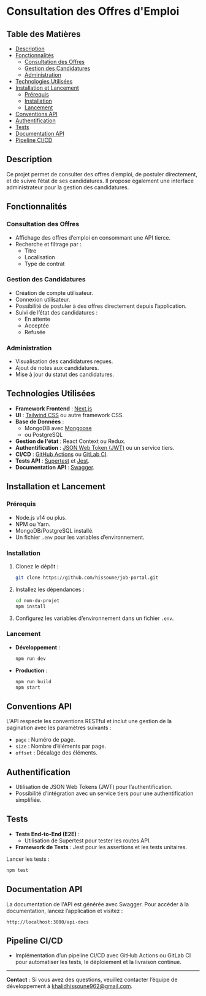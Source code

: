 # Consultation des Offres d'Emploi

## Table des Matières
- [Description](#description)
- [Fonctionnalités](#fonctionnalités)
  - [Consultation des Offres](#consultation-des-offres)
  - [Gestion des Candidatures](#gestion-des-candidatures)
  - [Administration](#administration)
- [Technologies Utilisées](#technologies-utilisées)
- [Installation et Lancement](#installation-et-lancement)
  - [Prérequis](#prérequis)
  - [Installation](#installation)
  - [Lancement](#lancement)
- [Conventions API](#conventions-api)
- [Authentification](#authentification)
- [Tests](#tests)
- [Documentation API](#documentation-api)
- [Pipeline CI/CD](#pipeline-cicd)

## Description
Ce projet permet de consulter des offres d’emploi, de postuler directement, et de suivre l’état de ses candidatures. Il propose également une interface administrateur pour la gestion des candidatures.

## Fonctionnalités

### Consultation des Offres
- Affichage des offres d’emploi en consommant une API tierce.
- Recherche et filtrage par :
  - Titre
  - Localisation
  - Type de contrat

### Gestion des Candidatures
- Création de compte utilisateur.
- Connexion utilisateur.
- Possibilité de postuler à des offres directement depuis l’application.
- Suivi de l’état des candidatures :
  - En attente
  - Acceptée
  - Refusée

### Administration
- Visualisation des candidatures reçues.
- Ajout de notes aux candidatures.
- Mise à jour du statut des candidatures.

## Technologies Utilisées
- **Framework Frontend** : [Next.js](https://nextjs.org/)
- **UI** : [Tailwind CSS](https://tailwindcss.com/) ou autre framework CSS.
- **Base de Données** :
  - MongoDB avec [Mongoose](https://mongoosejs.com/)
  - ou PostgreSQL
- **Gestion de l'état** : React Context ou Redux.
- **Authentification** : [JSON Web Token (JWT)](https://jwt.io/) ou un service tiers.
- **CI/CD** : [GitHub Actions](https://github.com/features/actions) ou [GitLab CI](https://docs.gitlab.com/ee/ci/).
- **Tests API** : [Supertest](https://github.com/visionmedia/supertest) et [Jest](https://jestjs.io/).
- **Documentation API** : [Swagger](https://swagger.io/).

## Installation et Lancement

### Prérequis
- Node.js v14 ou plus.
- NPM ou Yarn.
- MongoDB/PostgreSQL installé.
- Un fichier `.env` pour les variables d’environnement.

### Installation
1. Clonez le dépôt :
   ```bash
   git clone https://github.com/hissoune/job-portal.git
   ```
2. Installez les dépendances :
   ```bash
   cd nom-du-projet
   npm install
   ```
3. Configurez les variables d’environnement dans un fichier `.env`.

### Lancement
- **Développement** :
  ```bash
  npm run dev
  ```
- **Production** :
  ```bash
  npm run build
  npm start
  ```

## Conventions API
L'API respecte les conventions RESTful et inclut une gestion de la pagination avec les paramètres suivants :
- `page` : Numéro de page.
- `size` : Nombre d’éléments par page.
- `offset` : Décalage des éléments.

## Authentification
- Utilisation de JSON Web Tokens (JWT) pour l’authentification.
- Possibilité d’intégration avec un service tiers pour une authentification simplifiée.

## Tests
- **Tests End-to-End (E2E)** :
  - Utilisation de Supertest pour tester les routes API.
- **Framework de Tests** : Jest pour les assertions et les tests unitaires.

Lancer les tests :
```bash
npm test
```

## Documentation API
La documentation de l'API est générée avec Swagger. Pour accéder à la documentation, lancez l’application et visitez :
```
http://localhost:3000/api-docs
```

## Pipeline CI/CD
- Implémentation d’un pipeline CI/CD avec GitHub Actions ou GitLab CI pour automatiser les tests, le déploiement et la livraison continue.

---

**Contact** : Si vous avez des questions, veuillez contacter l’équipe de développement à [khalidhissoune962@gmail.com](khalidhissoune962@gmail.com).

